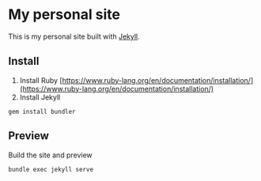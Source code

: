 # My personal site
This is my personal site built with [Jekyll](https://jekyllrb.com/). 

## Install
1. Install Ruby [https://www.ruby-lang.org/en/documentation/installation/](https://www.ruby-lang.org/en/documentation/installation/)
2. Install Jekyll
```
gem install bundler
```

## Preview
Build the site and preview
```
bundle exec jekyll serve
```
